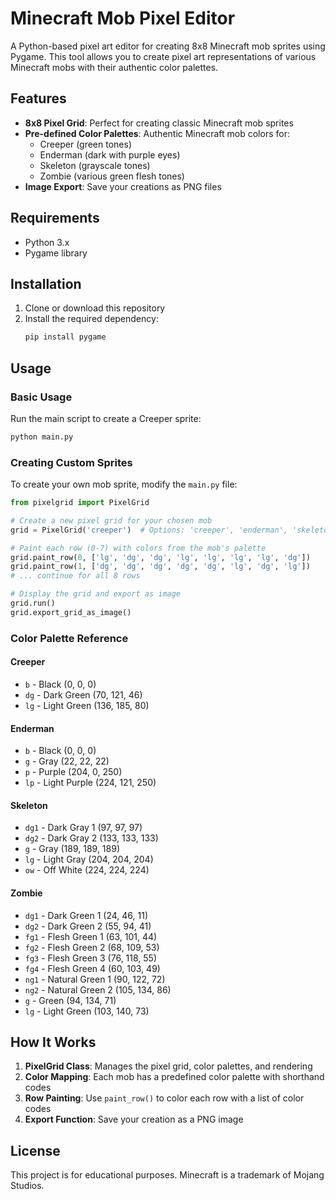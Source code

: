 # Minecraft Mob Pixel Editor

A Python-based pixel art editor for creating 8x8 Minecraft mob sprites using Pygame. This tool allows you to create pixel art representations of various Minecraft mobs with their authentic color palettes.

## Features

- **8x8 Pixel Grid**: Perfect for creating classic Minecraft mob sprites
- **Pre-defined Color Palettes**: Authentic Minecraft mob colors for:
  - Creeper (green tones)
  - Enderman (dark with purple eyes)
  - Skeleton (grayscale tones)
  - Zombie (various green flesh tones)
- **Image Export**: Save your creations as PNG files

## Requirements

- Python 3.x
- Pygame library

## Installation

1. Clone or download this repository
2. Install the required dependency:
   ```bash
   pip install pygame
   ```

## Usage

### Basic Usage

Run the main script to create a Creeper sprite:
```bash
python main.py
```

### Creating Custom Sprites

To create your own mob sprite, modify the `main.py` file:

```python
from pixelgrid import PixelGrid

# Create a new pixel grid for your chosen mob
grid = PixelGrid('creeper')  # Options: 'creeper', 'enderman', 'skeleton', 'zombie'

# Paint each row (0-7) with colors from the mob's palette
grid.paint_row(0, ['lg', 'dg', 'dg', 'lg', 'lg', 'lg', 'lg', 'dg'])
grid.paint_row(1, ['dg', 'dg', 'dg', 'dg', 'dg', 'lg', 'dg', 'lg'])
# ... continue for all 8 rows

# Display the grid and export as image
grid.run()
grid.export_grid_as_image()
```

### Color Palette Reference

#### Creeper
- `b` - Black (0, 0, 0)
- `dg` - Dark Green (70, 121, 46)
- `lg` - Light Green (136, 185, 80)

#### Enderman
- `b` - Black (0, 0, 0)
- `g` - Gray (22, 22, 22)
- `p` - Purple (204, 0, 250)
- `lp` - Light Purple (224, 121, 250)

#### Skeleton
- `dg1` - Dark Gray 1 (97, 97, 97)
- `dg2` - Dark Gray 2 (133, 133, 133)
- `g` - Gray (189, 189, 189)
- `lg` - Light Gray (204, 204, 204)
- `ow` - Off White (224, 224, 224)

#### Zombie
- `dg1` - Dark Green 1 (24, 46, 11)
- `dg2` - Dark Green 2 (55, 94, 41)
- `fg1` - Flesh Green 1 (63, 101, 44)
- `fg2` - Flesh Green 2 (68, 109, 53)
- `fg3` - Flesh Green 3 (76, 118, 55)
- `fg4` - Flesh Green 4 (60, 103, 49)
- `ng1` - Natural Green 1 (90, 122, 72)
- `ng2` - Natural Green 2 (105, 134, 86)
- `g` - Green (94, 134, 71)
- `lg` - Light Green (103, 140, 73)

## How It Works

1. **PixelGrid Class**: Manages the pixel grid, color palettes, and rendering
2. **Color Mapping**: Each mob has a predefined color palette with shorthand codes
3. **Row Painting**: Use `paint_row()` to color each row with a list of color codes
5. **Export Function**: Save your creation as a PNG image

## License

This project is for educational purposes. Minecraft is a trademark of Mojang Studios.
